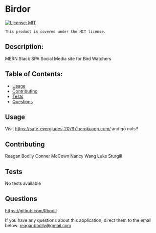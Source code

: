 # Birdor

  [![License: MIT](https://img.shields.io/badge/License-MIT-yellow.svg)](https://opensource.org/licenses/MIT)
      
    This product is covered under the MIT license.
    

  ## Description:
  
  MERN Stack SPA Social Media site for Bird Watchers

  ## Table of Contents:
  - [Usage](#usage)
  - [Contributing](#contributing)
  - [Tests](#tests)
  - [Questions](#questions)


  ## Usage
  
  Visit https://safe-everglades-20797.herokuapp.com/ and go nuts!!
  
  ## Contributing

  Reagan Bodily
  Conner McCown
  Nancy Wang
  Luke Sturgill

  ## Tests

  No tests available

  ## Questions

  https://github.com/Rbodil

  If you have any questions about this application, direct them to the email below:
  reaganbodily@gmail.com
